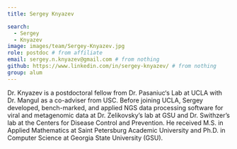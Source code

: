 ```yaml
---
title: Sergey Knyazev

search:
  - Sergey 
  - Knyazev
image: images/team/Sergey-Knyazev.jpg
role: postdoc‎ # from affiliate
email: sergey.n.knyazev@gmail.com # from nothing
github: https://www.linkedin.com/in/sergey-knyazev/ # from nothing
group: alum
---
```


 Dr. Knyazev is a postdoctoral fellow from Dr. Pasaniuc‘s Lab at UCLA with Dr. Mangul as a co-adviser from USC. Before joining UCLA, Sergey developed, bench-marked, and applied NGS data processing software for viral and metagenomic data at Dr. Zelikovsky’s lab at GSU and Dr. Swithzer’s lab at the Centers for Disease Control and Prevention. He received M.S. in Applied Mathematics at Saint Petersburg Academic University and Ph.D. in Computer Science at Georgia State University (GSU).
